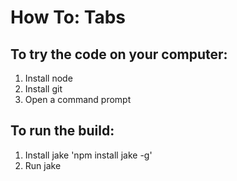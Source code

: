 How To: Tabs
============

To try the code on your computer:
---------------------------------
1. Install node
2. Install git
3. Open a command prompt

To run the build:
-----------------
 1. Install jake 'npm install jake -g'
 2. Run jake